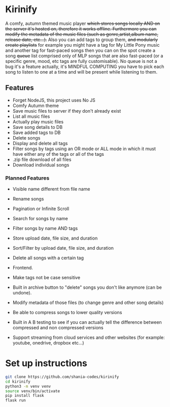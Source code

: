 # Kirinify
A comfy, autumn themed music player ~~which stores songs locally AND on the server it's hosted on, therefore it works offline. Furthermore you can modify the metadata of the music files (such as genre,artist,album name, release date, etc...).~~ Also you can add tags to group them, ~~and modularly create playlists~~ for example you might have a tag for My Little Pony music and another tag for fast-paced songs then you can on the spot create a song ~~queue~~ list comprised only of MLP songs that are also fast-paced (or a specific genre, mood, etc tags are fully customisable).
No queue is not a bug it's a feature actually, it's MINDFUL COMPUTING you have to pick each song to listen to one at a time and will be present while listening to them. 

## Features
- Forget NodeJS, this project uses No JS  
- Comfy Autumn theme  
- Save music files to server if they don't already exist  
- List all music files  
- Actually play music files  
- Save song details to DB  
- Save added tags to DB  
- Delete songs  
- Display and delete all tags  
- Filter songs by tags using an OR mode or ALL mode in which it must have either any of the tags or all of the tags 
- .zip file download of all files  
- Download individual songs   

### Planned Features
- Visible name different from file name  
- Rename songs  
- Pagination or Infinite Scroll  
- Search for songs by name  
- Filter songs by name AND tags  
- Store upload date, file size, and duration  
- Sort/Filter by upload date, file size, and duration  
- Delete all songs with a certain tag  
- Frontend.  
- Make tags not be case sensitive

- Built in archive button to "delete" songs you don't like anymore (can be undone).  
- Modify metadata of those files (to change genre and other song details)  
- Be able to compress songs to lower quality versions  
- Built in A B testing to see if you can actually tell the difference between compressed and non compressed versions  
- Support streaming from cloud services and other websites (for example: youtube, onedrive, dropbox etc...)

<!--
Require JS, implement as Userscript in Violentmonkey?
- Create a music queue and allow you to select multiple songs and add to the queue  
- Add all songs with a certain tag to queue (aka create playlists)  
- Add all songs with multiple tags to queue (songs with tag1 AND tag2 only)  
-->

# Set up instructions
```sh
git clone https://github.com/shania-codes/kirinify  
cd kirinify  
python3 -m venv venv  
source venv/bin/activate  
pip install flask  
flask run  
```
